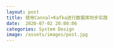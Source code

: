 ```yaml
---
layout: post
title: 使用Cannal+Kafka进行数据库同步实践
date:  2020-07-02 20:00:06
categories: System Design
image: /assets/images/post.jpg
---
```

